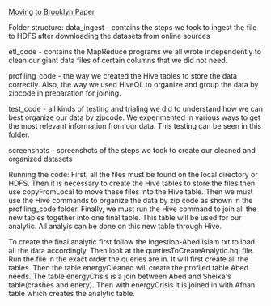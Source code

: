  

[Moving to Brooklyn Paper](https://medium.com/@ai1138/moving-to-brooklyn-8b6748fffcc5)



Folder structure:
data_ingest - contains the steps we took to ingest the file to HDFS after downloading the datasets from online sources

etl_code - contains the MapReduce programs we all wrote independently to clean our giant data files of certain columns that we did not need.

profiling_code - the way we created the Hive tables to store the data correctly. Also, the way we used HiveQL to organize and group the data by zipcode in preparation for joining.

test_code - all kinds of testing and trialing we did to understand how we can best organize our data by zipcode. We experimented in various ways to get the most relevant information from our data. This testing can be seen in this folder.

screenshots - screenshots of the steps we took to create our cleaned and organized datasets

Running the code:
First, all the files must be found on the local directory or HDFS. Then it is necessary to create the Hive tables to store the files then use copyFromLocal to move these files into the Hive table. Then we must use the Hive commands to organize the data by zip code as shown in the profiling_code folder. Finally, we must run the Hive command to join all the new tables together into one final table. This table will be used for our analytic. All analyis can be done on this new table through Hive. 

To create the final analytic first follow the Ingestion-Abed Islam.txt to load all the data accordingly. Then look at the queriesToCreateAnalytic.hql file. Run the file in the exact order the queries are in. It will first create all the tables. Then the table 
energyCleaned will create the profiled table Abed needs. The table energyCrisis is a join between Abed and Sheika's table(crashes and enery). Then with energyCrisis it is joined in with Afnan table which creates the analytic table.
